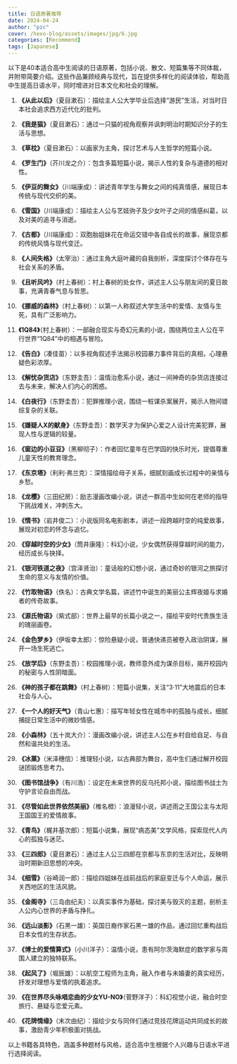 ```yaml
---
title: 日语原著推荐
date: 2024-04-24
author: "pzc"
cover: /hexo-blog/assets/images/jpg/6.jpg
categories: [Recommend]
tags: [Japanese]
---
```

以下是40本适合高中生阅读的日语原著，包括小说、散文、短篇集等不同体裁，并附带简要介绍。这些作品兼顾经典与现代，旨在提供多样化的阅读体验，帮助高中生提高日语水平，同时增进对日本文化和社会的理解。
 
1. **《从此以后》**（夏目漱石）：描绘主人公大学毕业后选择“游民”生活，对当时日本社会追求西方近代化的批判。
 
2. **《我是猫》**（夏目漱石）：通过一只猫的视角观察并讽刺明治时期知识分子的生活与思想。
 
3. **《草枕》**（夏目漱石）：以画家为主角，探讨艺术与人生哲学的短篇小说。
 
4. **《罗生门》**（芥川龙之介）：包含多篇短篇小说，揭示人性的复杂与道德的相对性。
 
5. **《伊豆的舞女》**（川端康成）：讲述青年学生与舞女之间的纯真情感，展现日本传统与现代交织的美。
 
6. **《雪国》**（川端康成）：描绘主人公与艺妓驹子及少女叶子之间的情感纠葛，以及对美的追寻与消逝。
 
7. **《古都》**（川端康成）：双胞胎姐妹花在命运交错中各自成长的故事，展现京都的传统风情与现代变迁。
 
8. **《人间失格》**（太宰治）：通过主角大庭叶藏的自我剖析，深度探讨个体存在与社会关系的矛盾。
 
9. **《且听风吟》**（村上春树）：村上春树的处女作，讲述主人公与朋友间的夏日故事，充满青春气息与哲思。
 
10. **《挪威的森林》**（村上春树）：以第一人称叙述大学生活中的爱情、友情与生死，具有广泛影响力。
 
11. **《1Q84》**（村上春树）：一部融合现实与奇幻元素的小说，围绕两位主人公在平行世界“1Q84”中的相遇与冒险。
 
12. **《告白》**（凑佳苗）：以多视角叙述手法揭示校园暴力事件背后的真相，心理悬疑色彩浓厚。
 
13. **《解忧杂货店》**（东野圭吾）：温情治愈系小说，通过一间神奇的杂货店连接过去与未来，解决人们内心的困惑。
 
14. **《白夜行》**（东野圭吾）：犯罪推理小说，围绕一桩谋杀案展开，揭示人物间错综复杂的关联。
 
15. **《嫌疑人X的献身》**（东野圭吾）：数学天才为保护心爱之人设计完美犯罪，展现人性与逻辑的较量。
 
16. **《窗边的小豆豆》**（黑柳彻子）：作者回忆童年在巴学园的快乐时光，提倡尊重儿童天性的教育理念。
 
17. **《东京塔》**（利利·弗兰克）：深情描绘母子关系，细腻刻画成长过程中的亲情与乡愁。
 
18. **《龙樱》**（三田纪房）：励志漫画改编小说，讲述一群高中生如何在老师的指导下挑战难关，冲刺东大。
 
19. **《情书》**（岩井俊二）：小说版同名电影剧本，讲述一段跨越时空的纯爱故事，展现对初恋的怀念与追忆。
 
20. **《穿越时空的少女》**（筒井康隆）：科幻小说，少女偶然获得穿越时间的能力，经历成长与抉择。
 
21. **《银河铁道之夜》**（宫泽贤治）：童话般的幻想小说，通过奇妙的银河之旅探讨生命的意义与友情的价值。
 
22. **《竹取物语》**（佚名）：古典文学名篇，讲述竹中诞生的美丽公主辉夜姬与求婚者的传奇故事。
 
23. **《源氏物语》**（紫式部）：世界上最早的长篇小说之一，描绘平安时代贵族生活的瑰丽画卷。
 
24. **《金色梦乡》**（伊坂幸太郎）：惊险悬疑小说，普通快递员被卷入政治阴谋，展开一场生死逃亡。
 
25. **《放学后》**（东野圭吾）：校园推理小说，教师意外成为谋杀目标，揭开校园内的秘密与人性阴暗面。
 
26. **《神的孩子都在跳舞》**（村上春树）：短篇小说集，关注“3·11”大地震后的日本社会与人心。
 
27. **《一个人的好天气》**（青山七惠）：描写年轻女性在城市中的孤独与成长，细腻捕捉日常生活中的微妙情感。
 
28. **《小森林》**（五十岚大介）：漫画改编小说，讲述主人公在乡村自给自足、与自然和谐共处的生活。
 
29. **《冰菓》**（米泽穗信）：推理轻小说，以古典部为舞台，高中生们通过解开校园谜团锻炼思考力。
 
30. **《图书馆战争》**（有川浩）：设定在未来世界的反乌托邦小说，描绘图书战士为守护言论自由而战。
 
31. **《尽管如此世界依然美丽》**（椎名橙）：浪漫轻小说，讲述雨之王国公主与太阳王国国王的爱情故事。
 
32. **《青鸟》**（梶井基次郎）：短篇小说集，展现“病态美”文学风格，探索现代人内心的孤独与迷茫。
 
33. **《三四郎》**（夏目漱石）：通过主人公三四郎在京都与东京的生活对比，反映明治时期新旧思想的冲突。
 
34. **《细雪》**（谷崎润一郎）：描绘四姐妹在战前战后的家庭变迁与个人命运，展示关西地区的生活风貌。
 
35. **《金阁寺》**（三岛由纪夫）：以真实事件为基础，探讨美与毁灭的主题，剖析主人公内心世界的矛盾与挣扎。
 
36. **《远山淡影》**（石黑一雄）：英国日裔作家石黑一雄的作品，通过回忆重构战后日本女性的生存状态。
 
37. **《博士的爱情算式》**（小川洋子）：温情小说，患有阿尔茨海默症的数学家与周围人建立的独特联系。
 
38. **《起风了》**（堀辰雄）：以航空工程师为主角，融入作者与未婚妻的真实经历，抒发对理想与爱情的执着追求。
 
39. **《在世界尽头咏唱恋曲的少女YU-NO》**（菅野洋子）：科幻视觉小说，融合时空旅行、悬疑与恋爱元素。
 
40. **《花牌情缘》**（末次由纪）：描绘少女与同伴们通过竞技花牌运动共同成长的故事，激励青少年积极面对挑战。
 
以上书籍各具特色，涵盖多种题材与风格，适合高中生根据个人兴趣与日语水平进行选择阅读。
